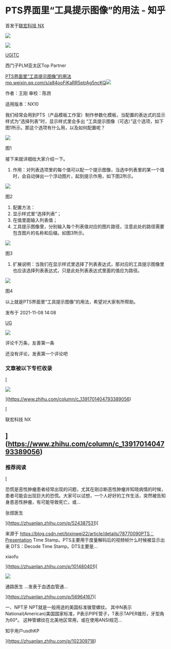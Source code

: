 # PTS界面里“工具提示图像”的用法 - 知乎
[](https://www.zhihu.com/)

首发于[联宏科技 NX](https://www.zhihu.com/column/c_1391701404793389056)

![](https://pic1.zhimg.com/v2-cdc7e61f87fc09ce3080fcede1061337_720w.jpg?source=172ae18b)

[![](https://picd.zhimg.com/v2-469e5128c5f2e94ebb247444a160245a_l.jpg?source=172ae18b)
](https://www.zhihu.com/org/ugitc)

[UGITC](https://www.zhihu.com/org/ugitc)

西门子PLM亚太区Top Partner

[PTS界面里“工具提示图像”的用法​mp.weixin.qq.com/s/a84ooFiKaRR5ptrAg5ncKQ![](https://pic3.zhimg.com/v2-97d88b3adf485e639333b80c27ea4c3e_ipico.jpg)
](https://link.zhihu.com/?target=https%3A//mp.weixin.qq.com/s/a84ooFiKaRR5ptrAg5ncKQ)

作者：王刚 审校：陈昂

适用版本：NX10

我们经常会用到PTS（产品模板工作室）制作参数化模板，当配置的表达式的显示样式为“选择列表”时，显示样式里会多出 “工具提示图像（可选）”这个选项，如下图1所示。那这个选项有什么用，以及如何配置呢？

![](https://pic3.zhimg.com/v2-74b4f8166c3ec5e0e15476d1a861ee12_b.jpg)

图1

接下来就详细给大家介绍一下。

1.  作用：对列表选项里的每个值可以配一个提示图像，当选中列表里的某一个值时，会自动弹出一个浮动图片，起到提示作用，如下图2所示。

![](https://pic3.zhimg.com/v2-720b0a1af9e9dd9990c01cac018610ba_b.jpg)

图2

1.  配置方法：
2.  显示样式里“选择列表”；
3.  在值里面输入列表值；
4.  工具提示图像里，分别输入每个列表值对应的图片路径，注意此处的路径需要包含图片的名称和后缀。如图3所示。

![](https://pic4.zhimg.com/v2-2733e274f2f59aac4e0e49f99748a103_b.jpg)

图3

1.  扩展说明：当我们在显示样式里选择了列表表达式，那对应的工具提示图像里也应该选择列表表达式，只是此处列表表达式里面的值应为路径。

![](https://pic1.zhimg.com/v2-8550857fb8edbea9636290a7c269c7dc_b.jpg)

图4

以上就是PTS界面里“工具提示图像”的用法，希望对大家有所帮助。

发布于 2021-11-08 14:08

[UG](https://www.zhihu.com/topic/19619389)

![](https://pic1.zhimg.com/v2-abed1a8c04700ba7d72b45195223e0ff_l.jpg?source=32738c0c)

评论千万条，友善第一条

还没有评论，发表第一个评论吧

### 文章被以下专栏收录

[

![](https://picd.zhimg.com/4b70deef7_l.jpg?source=172ae18b)


](https://www.zhihu.com/column/c_1391701404793389056)

[

联宏科技 NX

](https://www.zhihu.com/column/c_1391701404793389056)
-----------------------------------------------------------------

### 推荐阅读

[

恐慌是恶性肿瘤患者经常出现的问题，尤其在刚诊断恶性肿瘤并知晓病情的时候，患者可能会出现巨大的恐慌。大家可以试想，一个人好好的工作生活，突然被告知身患恶性肿瘤，有可能导致死亡，或…

张煜医生



](https://zhuanlan.zhihu.com/p/524387531)[

来源于 https://blog.csdn.net/bixinwei22/article/details/78770090PTS：Presentation Time Stamp。PTS主要用于度量解码后的视频帧什么时候被显示出来 DTS：Decode Time Stamp。DTS主要是…

xiaofu



](https://zhuanlan.zhihu.com/p/101480401)[

![](https://picd.zhimg.com/v2-0ab31b01c311fae81f9a15fe882ba127_250x0.jpg?source=172ae18b)

通路医生 ...发表于血透血管通...



](https://zhuanlan.zhihu.com/p/56964167)[

一、NPT牙 NPT就是一般用途的美国标准锥管螺纹。 其中N表示National(American)美国国家标准，P表示PIPE管子，T表示TAPER锥形，牙型角为60°。 这种管螺纹在北美地区常用，或在使用ANSI规范…

知乎用户usdhKP



](https://zhuanlan.zhihu.com/p/102309718)